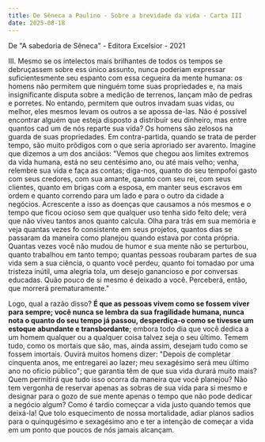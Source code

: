 ```yaml
---
title: De Sêneca a Paulino - Sobre a brevidade da vida - Carta III
date: 2025-08-18
---
```



De "A sabedoria de Sêneca" - Editora Excelsior - 2021

III. Mesmo se os intelectos mais brilhantes de todos os tempos se debruçassem sobre ess único assunto, nunca poderiam expressar suficientesmente seu espanto com essa cegueira da mente humana: os homens não permitem que ninguém tome suas propriedades e, na mais insignificante disputa sobre a medição de terrenos, lançam mão de pedras e porretes. No entando, permitem que outros invadam suas vidas, ou melhor, eles mesmos levam os outros a se apossa de-las. Não é possível  encontrar alguém que esteja disposto a distribuir seu dinheiro, mas entre quantos cad um de nós reparte sua vida? Os homens são zelosos na guarda de suas propriedades. Em contra-partida, quando se trata de perder tempo, são muito prõdigos com o que seria aproriado ser avarento. Imagine que dizemos a um dos anciãos: "Vemos que chegou aos limites extremos da vida humana, está no seu centésimo ano, ou até mais velho; venha, relembre sua vida e faça as contas; diga-nos, quanto do seu tempofoi gasto com seus credores, com sua amante, qaunto com seu rei, com seus clientes, quanto em brigas com a esposa, em manter seus escravos em ordem e quanto correndo para um lado e para o outro da cidade a negócios. Acrescente a isso as doenças que causamos a nós mesmos e o tempo que ficou ocioso sem que qualquer uso tenha sido feito dele; verá que não viveu tantos anos quanto calcula. Olha para trás em sua memória e veja quantas vezes fo consistente em seus projetos, quantos dias se passaram da maneira como planejou quando estava por conta própria. Quantas vezes você não mudou de humor e sua mente não se perturbou, quanto trabalhou em tanto tempo; quantas pessoas roubaram partes de sua vida sem a sua ciência, o quanto você perdeu, quanto foi tomadao por uma tristeza inútil, uma alegria tola, um desejo ganancioso e por conversas educadas. Quão pouco de si mesmo é deixado a você. Perceberá, então, que morrerá prematuramente." 

Logo, qual a razão disso? **É que as pessoas vivem como se fossem viver para sempre; você nunca se lembra da sua fragilidade humana, nunca nota o quanto do seu tempo já passou, desperdiça-o como se tivesse um estoque abundante e transbordante**; embora todo dia que você dedica a um homem qualquer ou a qualquer coisa talvez seja o seu último. Temem tudo, como os mortais que são, mas, ainda assim, desejam tudo como se fossem imortais. Ouvirá muitos homens dizer: "Depois de completar cinquenta anos, me entregarei ao lazer; meu sexagésimo será meu último ano no oficio público"; que garantia têm de que sua vida durará muito mais? Quem permitirá que tudo isso ocorra da maneira que você planejou? Não tem vergonha de reservar apenas as sobras de sua vida para si mesmo e designar para o gozo de sue mente apenas o tempo que não pode dedicar a negócio algum? Como é tardio começcar a vida justo quando temos que deixá-la! Que tolo esquecimento de nossa mortalidade, adiar planos sadios para o quinqugésimo e sexagésimo ano e ter a intenção de começar a vida em um ponto que poucos de nós jamais alcançam.
